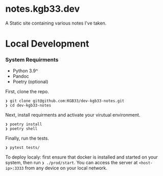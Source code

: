 # notes.kgb33.dev

A Static site containing various notes I've taken. 

# Local Development

### System Requirments
- Python 3.9^
- Pandoc
- Poetry (optional)

First, clone the repo.

```
❯ git clone git@github.com:KGB33/dev-kgb33-notes.git
❯ cd dev-kgb33-notes
```

Next, install requirments and activate your virutual environment.

```
❯ poetry install
❯ poetry shell
```

Finally, run the tests.

```
❯ pytest tests/
```

To deploy localy: first ensure that docker is installed and started on your system, then run `❯ ./prod/start`.
You can access the server at `<host-ip>:3333` from any device on your local network.
